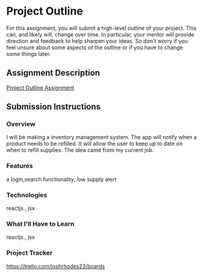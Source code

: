 # Project Outline
For this assignment, you will submit a high-level outline of your project. This can, and likely will, change over time. In particular, your mentor will provide direction and feedback to help sharpen your ideas. So don't worry if you feel unsure about some aspects of the outline or if you have to change some things later.

## Assignment Description
[Project Outline Assignment](https://education.launchcode.org/liftoff/modules/assignments/project-outline)

## Submission Instructions

### Overview
I will be making a inventory management system. The app will notify when a product needs to be refilled. It will allow the user to keep up to date on when to refill supplies. The idea came from my current job.
### Features
a login,search functionality, low supply alert
### Technologies
reactjs., jsx
### What I'll Have to Learn
reactjs., jsx
### Project Tracker
https://trello.com/joshrhodes23/boards
